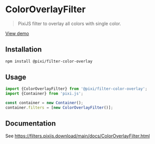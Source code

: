 # ColorOverlayFilter

> PixiJS filter to overlay all colors with single color.

[View demo](https://filters.pixijs.download/main/demo/index.html?enabled=ColorOverlayFilter)

## Installation

```bash
npm install @pixi/filter-color-overlay
```

## Usage

```js
import {ColorOverlayFilter} from '@pixi/filter-color-overlay';
import {Container} from 'pixi.js';

const container = new Container();
container.filters = [new ColorOverlayFilter()];
```

## Documentation

See https://filters.pixijs.download/main/docs/ColorOverlayFilter.html